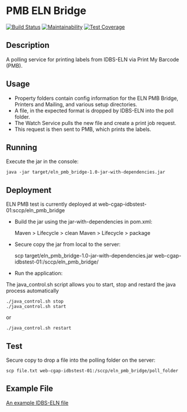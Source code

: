 # PMB ELN Bridge

[![Build Status](https://travis-ci.org/sanger/eln_pmb_bridge.svg?branch=master)](https://travis-ci.org/sanger/eln_pmb_bridge)
[![Maintainability](https://api.codeclimate.com/v1/badges/e8292513bf0c61d22acf/maintainability)](https://codeclimate.com/github/sanger/eln_pmb_bridge/maintainability)
[![Test Coverage](https://api.codeclimate.com/v1/badges/e8292513bf0c61d22acf/test_coverage)](https://codeclimate.com/github/sanger/eln_pmb_bridge/test_coverage)

Description
---

A polling service for printing labels from IDBS-ELN via Print My Barcode (PMB).

Usage
---

- Property folders contain config information for the ELN PMB Bridge, Printers and Mailing, and various setup directories.
- A file, in the expected format is dropped by IDBS-ELN into the poll folder.
- The Watch Service pulls the new file and create a print job request.
- This request is then sent to PMB, which prints the labels.

Running
---
Execute the jar in the console:

    java -jar target/eln_pmb_bridge-1.0-jar-with-dependencies.jar

Deployment
---

ELN PMB test is currently deployed at web-cgap-idbstest-01:sccp/eln_pmb_bridge

- Build the jar using the jar-with-dependencies in pom.xml:

    Maven > Lifecycle > clean
    Maven > Lifecycle > package

- Secure copy the jar from local to the server:

    scp target/eln_pmb_bridge-1.0-jar-with-dependencies.jar web-cgap-idbstest-01:/sccp/eln_pmb_bridge/

- Run the application:

The java_control.sh script allows you to start, stop and restard the java process automatically

    ./java_control.sh stop
    ./java_control.sh start

or

    ./java_control.sh restart


Test
---

Secure copy to drop a file into the polling folder on the server:


    scp file.txt web-cgap-idbstest-01:/sccp/eln_pmb_bridge/poll_folder


Example File
---

[An example IDBS-ELN file](https://github.com/sanger/eln_pmb_bridge/blob/refactor/test_examples/correct_request.txt)
